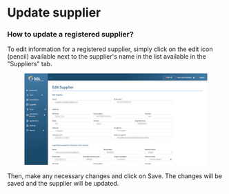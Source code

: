 # Update supplier

### How to update a registered supplier?

To edit information for a registered supplier, simply click on the edit icon (pencil) available next to the supplier's name in the list available in the "Suppliers" tab.

<figure><img src="../../../.gitbook/assets/edit-sup.png" alt=""><figcaption></figcaption></figure>

Then, make any necessary changes and click on Save. The changes will be saved and the supplier will be updated.
